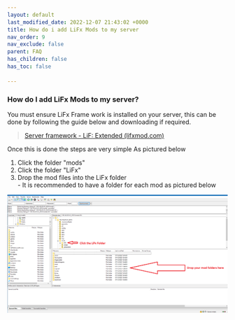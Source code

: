 ```yaml
---
layout: default
last_modified_date: 2022-12-07 21:43:02 +0000
title: How do i add LiFx Mods to my server
nav_order: 9
nav_exclude: false
parent: FAQ
has_children: false
has_toc: false

---
```

### How do I add LiFx Mods to my server?

You must ensure LiFx Frame work is installed on your server, this can be done by following the guide below and downloading if required.

> [Server framework - LiF: Extended (lifxmod.com)](https://lifxmod.com/Docs/server-framework.html)

Once this is done the steps are very simple As pictured below

1. Click the folder "mods"
2. Click the folder "LiFx"
3. Drop the mod files into the LiFx folder  
   \- It is recommended to have a folder for each mod as pictured below

![](/uploads/howtomodinstallation.png)